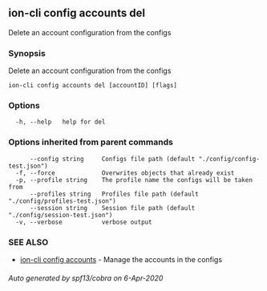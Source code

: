 ## ion-cli config accounts del

Delete an account configuration from the configs

### Synopsis

Delete an account configuration from the configs

```
ion-cli config accounts del [accountID] [flags]
```

### Options

```
  -h, --help   help for del
```

### Options inherited from parent commands

```
      --config string     Configs file path (default "./config/config-test.json")
  -f, --force             Overwrites objects that already exist
  -p, --profile string    The profile name the configs will be taken from
      --profiles string   Profiles file path (default "./config/profiles-test.json")
      --session string    Session file path (default "./config/session-test.json")
  -v, --verbose           verbose output
```

### SEE ALSO

* [ion-cli config accounts](ion-cli_config_accounts.md)	 - Manage the accounts in the configs

###### Auto generated by spf13/cobra on 6-Apr-2020
